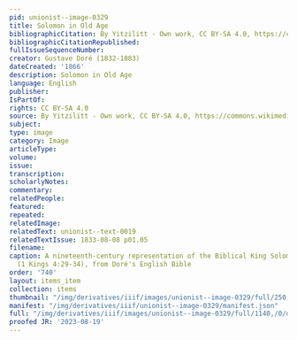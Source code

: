 ```yaml
---
pid: unionist--image-0329
title: Solomon in Old Age
bibliographicCitation: By Yitzilitt - Own work, CC BY-SA 4.0, https://commons.wikimedia.org/w/index.php?curid=107310587
bibliographicCitationRepublished: 
fullIssueSequenceNumber: 
creator: Gustave Doré (1832-1883)
dateCreated: '1866'
description: Solomon in Old Age
language: English
publisher: 
IsPartOf: 
rights: CC BY-SA 4.0
source: By Yitzilitt - Own work, CC BY-SA 4.0, https://commons.wikimedia.org/w/index.php?curid=107310587
subject: 
type: image
category: Image
articleType: 
volume: 
issue: 
transcription: 
scholarlyNotes: 
commentary: 
relatedPeople: 
featured: 
repeated: 
relatedImage: 
relatedText: unionist--text-0019
relatedTextIssue: 1833-08-08 p01.05
filename: 
caption: A nineteenth-century representation of the Biblical King Solomon in old age
  (1 Kings 4:29-34), from Doré's English Bible
order: '740'
layout: items_item
collection: items
thumbnail: "/img/derivatives/iiif/images/unionist--image-0329/full/250,/0/default.jpg"
manifest: "/img/derivatives/iiif/unionist--image-0329/manifest.json"
full: "/img/derivatives/iiif/images/unionist--image-0329/full/1140,/0/default.jpg"
proofed JR: '2023-08-19'
---
```

